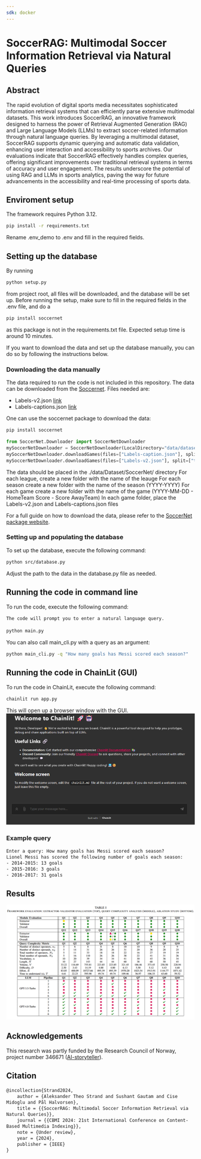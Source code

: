 ```yaml
---
sdk: docker
---
```

<!---WARNING!! The snippet above is required for Huggingface Space in https://huggingface.co/spaces/SimulaMet-HOST/SoccerRAG, so don't remove or move this.
You need to manually update games.db in space in ./data as space doesn't allow pushing file more than 10MB.
Sushant usually force updates that space repo with Github's version and then uploads the db file manually.
--->

# SoccerRAG: Multimodal Soccer Information Retrieval via Natural Queries

## Abstract
The rapid evolution of digital sports media necessitates sophisticated information retrieval systems that can efficiently parse extensive multimodal datasets. This work introduces SoccerRAG, an innovative framework designed to harness the power of Retrieval Augmented Generation (RAG) and Large Language Models (LLMs) to extract soccer-related information through natural language queries. By leveraging a multimodal dataset, SoccerRAG supports dynamic querying and automatic data validation, enhancing user interaction and accessibility to sports archives. Our evaluations indicate that SoccerRAG effectively handles complex queries, offering significant improvements over traditional retrieval systems in terms of accuracy and user engagement. The results underscore the potential of using RAG and LLMs in sports analytics, paving the way for future advancements in the accessibility and real-time processing of sports data.

## Enviroment setup
The framework requires Python 3.12.
````bash
pip install -r requirements.txt
````
Rename .env_demo to .env and fill in the required fields.

## Setting up the database

By running 
````bash
python setup.py
````
from project root, all files will be downloaded, and the database will be set up.
Before running the setup, make sure to fill in the required fields in the .env file, and do a 
````bash
pip install soccernet
````
as this package is not in the requirements.txt file.
Expected setup time is around 10 minutes.

If you want to download the data and set up the database manually, you can do so by following the instructions below.

### Downloading the data manually

The data required to run the code is not included in this repository. 
The data can be downloaded from the [Soccernet](https://www.soccer-net.org/data).
Files needed are:
* Labels-v2.json [link](https://www.soccer-net.org/data#h.5klq86rmgt96)
* Labels-captions.json [link](https://www.soccer-net.org/data#h.ccybjenq8od4)

One can use the soccernet package to download the data:
````bash
pip install soccernet
````

````python
from SoccerNet.Downloader import SoccerNetDownloader
mySoccerNetDownloader = SoccerNetDownloader(LocalDirectory="data/dataset/SoccerNet")
mySoccerNetDownloader.downloadGames(files=["Labels-caption.json"], split=["train", "valid", "test"]) 
mySoccerNetDownloader.downloadGames(files=["Labels-v2.json"], split=["train", "valid", "test"]) 
````

The data should be placed in the ./data/Dataset/SoccerNet/ directory
For each league, create a new folder with the name of the leauge
For each season create a new folder with the name of the season (YYYY-YYYY)
For each game create a new folder with the name of the game (YYYY-MM-DD - HomeTeam Score - Score AwayTeam)
In each game folder, place the Labels-v2.json and Labels-captions.json files

For a full guide on how to download the data, please refer to the [SoccerNet package website](https://pypi.org/project/SoccerNet/).


### Setting up and populating the database
To set up the database, execute the following command:
````bash
python src/database.py
````
Adjust the path to the data in the database.py file as needed.

## Running the code in command line
To run the code, execute the following command:
````bash
The code will prompt you to enter a natural language query.

python main.py
````
You can also call main_cli.py with a query as an argument:
````bash
python main_cli.py -q "How many goals has Messi scored each season?"
````

## Running the code in ChainLit (GUI)
To run the code in ChainLit, execute the following command:
````bash
chainlit run app.py
````
This will open up a browser window with the GUI. 
![ChainLit](media/chainlit.png)

### Example query
````angular2html
Enter a query: How many goals has Messi scored each season?
Lionel Messi has scored the following number of goals each season:
- 2014-2015: 13 goals
- 2015-2016: 3 goals
- 2016-2017: 31 goals
````


## Results
![result-table.png](media%2Fresult-table.png)

## Acknowledgements
This research was partly funded by the Research Council of Norway, project number 346671 ([AI-storyteller](https://prosjektbanken.forskningsradet.no/project/FORISS/346671)). 

## Citation
```
@incollection{Strand2024,
    author = {Aleksander Theo Strand and Sushant Gautam and Cise Midoglu and Pål Halvorsen},
    title = {{SoccerRAG: Multimodal Soccer Information Retrieval via Natural Queries}},
    journal = {{CBMI 2024: 21st International Conference on Content-Based Multimedia Indexing}},
    note = {Under review},
    year = {2024},
    publisher = {IEEE}
}
```
